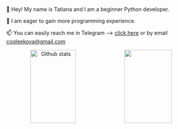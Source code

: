 

👋 Hey! My name is Tatiana and I am a beginner Python developer.

👀 I am eager to gain more programming experience. 

📫 You can easily reach me in Telegram --> [click here](https://t.me/cooleekova) or by email [cooleekova@gmail.com](mailto:cooleekova@gmail.com)

<div align="center">  
  <img width="49%" height="195px" src="https://github-readme-stats-sigma-five.vercel.app/api?username=cooleekova&show_icons=true&count_private=true&hide_border=true&title_color=b100cd&icon_color=b100cd&text_color=c9d1d9&bg_color=0d1117" alt="Github stats" /> 
  <img width="50%" height="195px" src="https://github-readme-stats-sigma-five.vercel.app/api/top-langs/?username=cooleekova&layout=compact&hide_border=true&title_color=b100cd&text_color=c9d1d9&bg_color=0d1117" />
</div>

